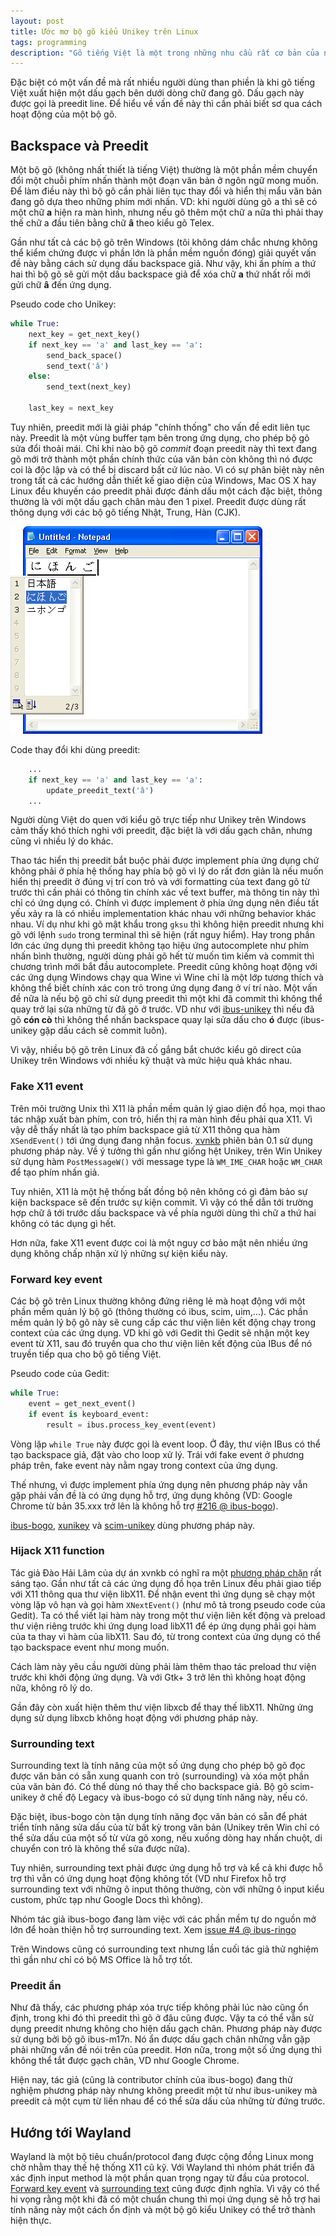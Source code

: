 ```yaml
---
layout: post
title: Ước mơ bộ gõ kiểu Unikey trên Linux
tags: programming
description: "Gõ tiếng Việt là một trong những nhu cầu rất cơ bản của người dùng Việt. Tuy nhiên, hiện tại vẫn chưa có một bộ gõ tiếng Việt nào đạt được sự ổn định và thoải mái như bộ gõ Unikey trên Windows."
---
```


Đặc biệt có một vấn đề mà rất nhiều người dùng than phiền là khi gõ tiếng Việt
xuất hiện một dấu gạch bên dưới dòng chữ đang gõ. Dấu gạch này được gọi là
preedit line. Để hiểu về vấn đề này thì cần phải biết sơ qua cách hoạt động
của một bộ gõ.

## Backspace và Preedit

Một bộ gõ (không nhất thiết là tiếng Việt) thường là một phần mềm chuyển đổi
một chuỗi phím nhấn thành một đoạn văn bản ở ngôn ngữ mong muốn. Để làm điều
này thì bộ gõ cần phải liên tục thay đổi và hiển thị mẩu văn bản đang gõ dựa
theo những phím mới nhấn. VD: khi người dùng gõ <kbd>a</kbd> thì sẽ có một chữ
**a** hiện ra màn hình, nhưng nếu gõ thêm một chữ <kbd>a</kbd> nữa thì phải
thay thế chữ a đầu tiên bằng chữ **â** theo kiểu gõ Telex.

Gần như tất cả các bộ gõ trên Windows (tôi không dám chắc nhưng không thể kiểm
chứng được vì phần lớn là phần mềm nguồn đóng) giải quyết vấn đề này bằng cách
sử dụng dấu backspace giả. Như vậy, khi ấn phím <kbd>a</kbd> thứ hai thì bộ gõ
sẽ gửi một dấu backspace giả để xóa chữ **a** thứ nhất rồi mới gửi chữ **â**
đến ứng dụng.

Pseudo code cho Unikey:

```python
while True:
    next_key = get_next_key()
    if next_key == 'a' and last_key == 'a':
        send_back_space()
        send_text('â')
    else:
        send_text(next_key)

    last_key = next_key
```


Tuy nhiên, preedit mới là giải pháp "chính thống" cho vấn đề edit liên tục
này. Preedit là một vùng buffer tạm bên trong ứng dụng, cho phép bộ gõ sửa đổi
thoải mái. Chỉ khi nào bộ gõ *commit* đoạn preedit này thì text đang gõ mới
trở thành một phần chính thức của văn bản còn không thì nó được coi là độc lập
và có thể bị discard bất cứ lúc nào. Vì có sự phân biệt này nên trong tất cả
các hướng dẫn thiết kế giao diện của Windows, Mac OS X hay Linux đều khuyến cáo
preedit phải được đánh dấu một cách đặc biệt, thông thường là với một dấu gạch
chân màu đen 1 pixel. Preedit được dùng rất thông dụng với các bộ gõ tiếng
Nhật, Trung, Hàn (CJK).

![Preedit với bộ gõ tiếng Nhật trên Windows](/assets/img/posts/japanese-preedit.png)

Code thay đổi khi dùng preedit:

```python
    ...
    if next_key == 'a' and last_key == 'a':
        update_preedit_text('â')
    ...
```

Người dùng Việt do quen với kiểu gõ trực tiếp như Unikey trên Windows cảm thấy
khó thích nghi với preedit, đặc biệt là với dấu gạch chân, nhưng cũng vì nhiều
lý do khác.

Thao tác hiển thị preedit bắt buộc phải được implement phía ứng dụng chứ không
phải ở phía hệ thống hay phía bộ gõ vì lý do rất đơn giản là nếu muốn hiển thị
preedit ở đúng vị trí con trỏ và với formatting của text đang gõ từ trước thì
cần phải có thông tin chính xác về text buffer, mà thông tin này thì chỉ có
ứng dụng có. Chính vì được implement ở phía ứng dụng nên điều tất yếu xảy ra
là có nhiều implementation khác nhau với những behavior khác nhau. Ví dụ như
khi gõ mật khẩu trong `gksu` thì không hiện preedit nhưng khi gõ với lệnh
`sudo` trong terminal thì sẽ hiện (rất nguy hiểm). Hay trong phần lớn các ứng
dụng thì preedit không tạo hiệu ứng autocomplete như phím nhấn bình thường,
người dùng phải gõ hết từ muốn tìm kiếm và commit thì chương trình mới bắt đầu
autocomplete. Preedit cũng không hoạt động với các ứng dụng Windows chạy qua
Wine vì Wine chỉ là một lớp tương thích và không thể biết chính xác con trỏ
trong ứng dụng đang ở ví trí nào. Một vấn đề nữa là nếu bộ gõ chỉ sử dụng
preedit thì một khi đã commit thì không thể quay trở lại sửa những từ đã gõ ở
trước. VD như với [ibus-unikey](https://code.google.com/p/ibus-unikey/) thì
nếu đã gõ **cón cò** thì không thể nhấn backspace quay lại sửa dấu cho **ó**
được (ibus- unikey gặp dấu cách sẽ commit luôn).

Vì vậy, nhiều bộ gõ trên Linux đã cố gắng bắt chước kiểu gõ direct của Unikey
trên Windows với nhiều kỹ thuật và mức hiệu quả khác nhau.

### Fake X11 event

Trên môi trường Unix thì X11 là phần mềm quản lý giao diện đồ họa, mọi thao
tác nhập xuất bàn phím, con trỏ, hiển thị ra màn hình đều phải qua X11. Vì vậy
dễ thấy nhất là tạo phím backspace giả từ X11 thông qua hàm `XSendEvent()` tới
ứng dụng đang nhận focus.
[xvnkb](http://xvnkb.sourceforge.net/hacking/xvnkb1-hacking.html) phiên bản
0.1 sử dụng phương pháp này. Về ý tưởng thì gần như giống hệt Unikey, trên Win
Unikey sử dụng hàm `PostMessageW()` với message type là `WM_IME_CHAR` hoặc
`WM_CHAR` để tạo phím nhấn giả.

Tuy nhiên, X11 là một hệ thống bất đồng bộ nên không có gì đảm bảo sự kiện
backspace sẽ đến trước sự kiện commit. Vì vậy có thể dẫn tới trường hợp chữ â
tới trước dấu backspace và về phía người dùng thì chữ a thứ hai không có tác
dụng gì hết.

Hơn nữa, fake X11 event được coi là một nguy cơ bảo mật nên nhiều ứng dụng
không chấp nhận xử lý những sự kiện kiểu này.

### Forward key event

Các bộ gõ trên Linux thường không đứng riêng lẻ mà hoạt động với một phần mềm
quản lý bộ gõ (thông thường có ibus, scim, uim,...). Các phần mềm quản lý bộ
gõ này sẽ cung cấp các thư viện liên kết động chạy trong context của các ứng
dụng. VD khi gõ với Gedit thì Gedit sẽ nhận một key event từ X11, sau đó
truyền qua cho thư viện liên kết động của IBus để nó truyền tiếp qua cho bộ gõ
tiếng Việt.

Pseudo code của Gedit:

```python
while True:
    event = get_next_event()
    if event is keyboard_event:
        result = ibus.process_key_event(event)
```

Vòng lặp `while True` này được gọi là event loop. Ở đây, thư viện IBus có thể
tạo backspace giả, đặt vào cho loop xử lý. Trái với fake event ở phương pháp
trên, fake event này nằm ngay trong context của ứng dụng.

Thế nhưng, vì được implement phía ứng dụng nên phương pháp này vẫn gặp phải
vấn đề là có ứng dụng hỗ trợ, ứng dụng không (VD: Google Chrome từ bản 35.xxx
trở lên là không hỗ trợ [#216 @ ibus-bogo](https://github.com/BoGoEngine/ibus-bogo/issues/216)).

[ibus-bogo](https://github.com/BoGoEngine/ibus-bogo),
[xunikey](http://unikey.org/linux.php) và 
[scim-unikey](https://code.google.com/p/scim-unikey/) dùng phương
pháp này.

### Hijack X11 function

Tác giả Đào Hải Lâm của dự án xvnkb có nghĩ ra một 
[phương pháp chặn](http://xvnkb.sourceforge.net/?menu=hacking2) rất sáng
tạo. Gần như tất cả các ứng dụng đồ họa trên Linux đều phải giao tiếp với X11
thông qua thư viện libX11. Để nhận event thì ứng dụng sẽ chạy một vòng lặp vô
hạn và gọi hàm `XNextEvent()` (như mô tả trong pseudo code của Gedit). Ta có
thể viết lại hàm này trong một thư viện liên kết động và preload thư viện
riêng trước khi ứng dụng load libX11 để ép ứng dụng phải gọi hàm của ta thay
vì hàm của libX11. Sau đó, từ trong context của ứng dụng có thể tạo backspace
event như mong muốn.

Cách làm này yêu cầu người dùng phải làm thêm thao tác preload thư viện
trước khi khởi động ứng dụng. Và với Gtk+ 3 trở lên thì không hoạt động nữa,
không rõ lý do.

Gần đây còn xuất hiện thêm thư viện libxcb để thay thế libX11. Những ứng dụng
sử dụng libxcb không hoạt động với phương pháp này.

### Surrounding text

Surrounding text là tính năng của một số ứng dụng cho phép bộ gõ đọc được văn
bản có sẵn xung quanh con trỏ (surrounding) và xóa một phần của văn bản đó. Có
thể dùng nó thay thế cho backspace giả. Bộ gõ scim-unikey ở chế độ Legacy và
ibus-bogo có sử dụng tính năng này, nếu có.

Đặc biệt, ibus-bogo còn tận dụng tính năng đọc văn bản có sẵn để phát triển
tính năng sửa dấu của từ bất kỳ trong văn bản (Unikey trên Win chỉ có thể sửa
dấu của một số từ vừa gõ xong, nếu xuống dòng hay nhấn chuột, di chuyển con
trỏ là không thể sửa được nữa).

Tuy nhiên, surrounding text phải được ứng dụng hỗ trợ và kể cả khi được hỗ trợ
thì vẫn có ứng dụng hoạt động không tốt (VD như Firefox hỗ trợ surrounding
text với những ô input thông thường, còn với những ô input kiểu custom, phức
tạp như Google Docs thì không).

Nhóm tác giả ibus-bogo đang làm việc với các phần mềm tự do nguồn mở lớn để
hoàn thiện hỗ trợ surrounding text. Xem 
[issue #4 @ ibus-ringo](https://github.com/lewtds/ibus-ringo/issues/4)

Trên Windows cũng có surrounding text nhưng lần cuối tác giả thử nghiệm thì
gần như chỉ có bộ MS Office là hỗ trợ tốt.

### Preedit ẩn

Như đã thấy, các phương pháp xóa trực tiếp không phải lúc nào cũng ổn định,
trong khi đó thì preedit thì gõ ở đâu cũng được. Vậy ta có thể vẫn sử dụng
preedit nhưng không cho hiện dấu gạch chân. Phương pháp này được sử dụng bởi
bộ gõ ibus-m17n. Nó ẩn được dấu gạch chân những vẫn gặp phải những vấn đề nói
trên của preedit. Hơn nữa, trong một số ứng dụng thì không thể tắt được gạch
chân, VD như Google Chrome.

Hiện nay, tác giả (cũng là contributor chính của 
ibus-bogo) đang thử nghiệm
phương pháp này nhưng không preedit một từ như ibus-unikey mà preedit cả một
cụm từ liền nhau để có thể sửa dấu của những từ đứng trước.

## Hướng tới Wayland

Wayland là một bộ tiêu chuẩn/protocol đang được cộng đồng Linux mong chờ nhằm
thay thế hệ thống X11 cũ kỹ. Với Wayland thì nhóm phát triển đã xác định
input method là một phần quan trọng ngay từ đầu của protocol. [Forward key event](http://cgit.freedesktop.org/wayland/weston/tree/protocol/input-method.xml?id=70ee3ad47c12dc3b4173373f98e1dc1c7486c5d7#n128)
và [surrounding text](http://cgit.freedesktop.org/wayland/weston/tree/protocol/input-method.xml?id=70ee3ad47c12dc3b4173373f98e1dc1c7486c5d7#n100) 
cũng được định nghĩa. Vì vậy có thể hi vọng rằng một khi đã có một chuẩn chung thì mọi ứng
dụng sẽ hỗ trợ hai tính năng này một cách ổn định và một bộ gõ kiểu Unikey có
thể trở thành hiện thực.
